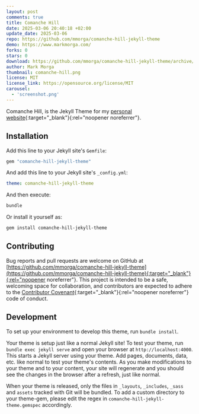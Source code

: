 ```yaml
---
layout: post
comments: true
title: Comanche Hill
date: 2025-03-06 20:40:18 +02:00
update_date: 2025-03-06
repo: https://github.com/mmorga/comanche-hill-jekyll-theme
demo: https://www.markmorga.com/
forks: 0
stars: 0
download: https://github.com/mmorga/comanche-hill-jekyll-theme/archive/refs/heads/master.zip
author: Mark Morga
thumbnail: comanche-hill.png
license: MIT
license_link: https://opensource.org/license/MIT
carousel:
  - 'screenshot.png'
---
```


Comanche Hill, is the Jekyll Theme for my [personal website](http://markmorga.com){:target="_blank"}{:rel="noopener noreferrer"}.

## Installation

Add this line to your Jekyll site's `Gemfile`:

```ruby
gem "comanche-hill-jekyll-theme"
```

And add this line to your Jekyll site's `_config.yml`:

```yaml
theme: comanche-hill-jekyll-theme
```

And then execute:

```bash
bundle
```

Or install it yourself as:

```bash
gem install comanche-hill-jekyll-theme
```

## Contributing

Bug reports and pull requests are welcome on GitHub at [https://github.com/mmorga/comanche-hill-jekyll-theme](https://github.com/mmorga/comanche-hill-jekyll-theme){:target="_blank"}{:rel="noopener noreferrer"}. This project is intended to be a safe, welcoming space for collaboration, and contributors are expected to adhere to the [Contributor Covenant](http://contributor-covenant.org){:target="_blank"}{:rel="noopener noreferrer"} code of conduct.

## Development

To set up your environment to develop this theme, run `bundle install`.

Your theme is setup just like a normal Jekyll site! To test your theme, run `bundle exec jekyll serve` and open your browser at `http://localhost:4000`. This starts a Jekyll server using your theme. Add pages, documents, data, etc. like normal to test your theme's contents. As you make modifications to your theme and to your content, your site will regenerate and you should see the changes in the browser after a refresh, just like normal.

When your theme is released, only the files in `_layouts`, `_includes`, `_sass` and `assets` tracked with Git will be bundled.
To add a custom directory to your theme-gem, please edit the regex in `comanche-hill-jekyll-theme.gemspec` accordingly.
